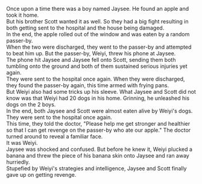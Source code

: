 Once upon a time there was a boy named Jaysee. He found an apple and took it home. <br>
But his brother Scott wanted it as well. So they had a big fight resulting in both getting sent to the hospital and the house being damaged. <br>
In the end, the apple rolled out of the window and was eaten by a random passer-by. <br>
When the two were discharged, they went to the passer-by and attempted to beat him up. But the passer-by, Weiyi, threw his phone at Jaysee. <br>
The phone hit Jaysee and Jaysee fell onto Scott, sending them both tumbling onto the ground and both of them sustained serious injuries yet again. <br>
They were sent to the hospital once again. When they were discharged, they found the passer-by again, this time armed with frying pans. <br>
But Weiyi also had some tricks up his sleeve. What Jaysee and Scott did not know was that Weiyi had 20 dogs in his home. Grinning, he unleashed his dogs on the 2 boys. <br>
In the end, both Jaysee and Scott were almost eaten alive by Weiyi's dogs. They were sent to the hospital once again. <br>
This time, they told the doctor, "Please help me get stronger and healthier so that I can get revenge on the passer-by who ate our apple." The doctor turned around to reveal a familiar face. <br>
It was Weiyi. <br>
Jaysee was shocked and confused. But before he knew it, Weiyi plucked a banana and threw the piece of his banana skin onto Jaysee and ran away hurriedly. <br>
Stupefied by Weiyi's strategies and intelligence, Jaysee and Scott finally gave up on getting revenge. <br>
